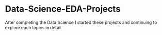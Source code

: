 # Data-Science-EDA-Projects
After completing the Data Science I started these projects and continuing to explore each topics in detail.

